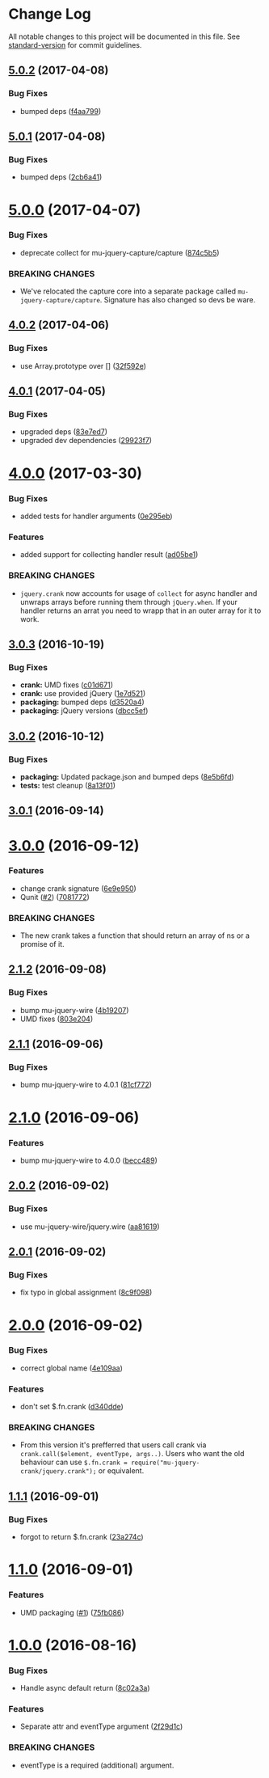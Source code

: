 # Change Log

All notable changes to this project will be documented in this file. See [standard-version](https://github.com/conventional-changelog/standard-version) for commit guidelines.

<a name="5.0.2"></a>
## [5.0.2](https://github.com/mu-lib/mu-jquery-crank/compare/v5.0.1...v5.0.2) (2017-04-08)


### Bug Fixes

* bumped deps ([f4aa799](https://github.com/mu-lib/mu-jquery-crank/commit/f4aa799))



<a name="5.0.1"></a>
## [5.0.1](https://github.com/mu-lib/mu-jquery-crank/compare/v5.0.0...v5.0.1) (2017-04-08)


### Bug Fixes

* bumped deps ([2cb6a41](https://github.com/mu-lib/mu-jquery-crank/commit/2cb6a41))



<a name="5.0.0"></a>
# [5.0.0](https://github.com/mu-lib/mu-jquery-crank/compare/v4.0.2...v5.0.0) (2017-04-07)


### Bug Fixes

* deprecate collect for mu-jquery-capture/capture ([874c5b5](https://github.com/mu-lib/mu-jquery-crank/commit/874c5b5))


### BREAKING CHANGES

* We've relocated the capture core into a separate package called `mu-jquery-capture/capture`. Signature has also changed so devs be ware.



<a name="4.0.2"></a>
## [4.0.2](https://github.com/mu-lib/mu-jquery-crank/compare/v4.0.1...v4.0.2) (2017-04-06)


### Bug Fixes

* use Array.prototype over [] ([32f592e](https://github.com/mu-lib/mu-jquery-crank/commit/32f592e))



<a name="4.0.1"></a>
## [4.0.1](https://github.com/mu-lib/mu-jquery-crank/compare/v4.0.0...v4.0.1) (2017-04-05)


### Bug Fixes

* upgraded deps ([83e7ed7](https://github.com/mu-lib/mu-jquery-crank/commit/83e7ed7))
* upgraded dev dependencies ([29923f7](https://github.com/mu-lib/mu-jquery-crank/commit/29923f7))



<a name="4.0.0"></a>
# [4.0.0](https://github.com/mu-lib/mu-jquery-crank/compare/v3.0.3...v4.0.0) (2017-03-30)


### Bug Fixes

* added tests for handler arguments ([0e295eb](https://github.com/mu-lib/mu-jquery-crank/commit/0e295eb))


### Features

* added support for collecting handler result ([ad05be1](https://github.com/mu-lib/mu-jquery-crank/commit/ad05be1))


### BREAKING CHANGES

* `jquery.crank` now accounts for usage of `collect` for async handler and unwraps arrays before running them through `jQuery.when`. If your handler returns an arrat you need to wrapp that in an outer array for it to work.



<a name="3.0.3"></a>
## [3.0.3](https://github.com/mu-lib/mu-jquery-crank/compare/v3.0.2...v3.0.3) (2016-10-19)


### Bug Fixes

* **crank:** UMD fixes ([c01d671](https://github.com/mu-lib/mu-jquery-crank/commit/c01d671))
* **crank:** use provided jQuery ([1e7d521](https://github.com/mu-lib/mu-jquery-crank/commit/1e7d521))
* **packaging:** bumped deps ([d3520a4](https://github.com/mu-lib/mu-jquery-crank/commit/d3520a4))
* **packaging:** jQuery versions ([dbcc5ef](https://github.com/mu-lib/mu-jquery-crank/commit/dbcc5ef))



<a name="3.0.2"></a>
## [3.0.2](https://github.com/mu-lib/mu-jquery-crank/compare/v3.0.1...v3.0.2) (2016-10-12)


### Bug Fixes

* **packaging:** Updated package.json and bumped deps ([8e5b6fd](https://github.com/mu-lib/mu-jquery-crank/commit/8e5b6fd))
* **tests:** test cleanup ([8a13f01](https://github.com/mu-lib/mu-jquery-crank/commit/8a13f01))



<a name="3.0.1"></a>
## [3.0.1](https://github.com/mu-lib/mu-jquery-crank/compare/v3.0.0...v3.0.1) (2016-09-14)



<a name="3.0.0"></a>
# [3.0.0](https://github.com/mu-lib/mu-jquery-crank/compare/v2.1.2...v3.0.0) (2016-09-12)


### Features

* change crank signature ([6e9e950](https://github.com/mu-lib/mu-jquery-crank/commit/6e9e950))
* Qunit ([#2](https://github.com/mu-lib/mu-jquery-crank/issues/2)) ([7081772](https://github.com/mu-lib/mu-jquery-crank/commit/7081772))


### BREAKING CHANGES

* The new crank takes a function that should return an array of ns or a promise of it.



<a name="2.1.2"></a>
## [2.1.2](https://github.com/mu-lib/mu-jquery-crank/compare/v2.1.1...v2.1.2) (2016-09-08)


### Bug Fixes

* bump mu-jquery-wire ([4b19207](https://github.com/mu-lib/mu-jquery-crank/commit/4b19207))
* UMD fixes ([803e204](https://github.com/mu-lib/mu-jquery-crank/commit/803e204))



<a name="2.1.1"></a>
## [2.1.1](https://github.com/mu-lib/mu-jquery-crank/compare/v2.1.0...v2.1.1) (2016-09-06)


### Bug Fixes

* bump mu-jquery-wire to 4.0.1 ([81cf772](https://github.com/mu-lib/mu-jquery-crank/commit/81cf772))



<a name="2.1.0"></a>
# [2.1.0](https://github.com/mu-lib/mu-jquery-crank/compare/v2.0.2...v2.1.0) (2016-09-06)


### Features

* bump mu-jquery-wire to 4.0.0 ([becc489](https://github.com/mu-lib/mu-jquery-crank/commit/becc489))



<a name="2.0.2"></a>
## [2.0.2](https://github.com/mu-lib/mu-jquery-crank/compare/v2.0.1...v2.0.2) (2016-09-02)


### Bug Fixes

* use mu-jquery-wire/jquery.wire ([aa81619](https://github.com/mu-lib/mu-jquery-crank/commit/aa81619))



<a name="2.0.1"></a>
## [2.0.1](https://github.com/mu-lib/mu-jquery-crank/compare/v2.0.0...v2.0.1) (2016-09-02)


### Bug Fixes

* fix typo in global assignment ([8c9f098](https://github.com/mu-lib/mu-jquery-crank/commit/8c9f098))



<a name="2.0.0"></a>
# [2.0.0](https://github.com/mu-lib/mu-jquery-crank/compare/v1.1.1...v2.0.0) (2016-09-02)


### Bug Fixes

* correct global name ([4e109aa](https://github.com/mu-lib/mu-jquery-crank/commit/4e109aa))


### Features

* don't set $.fn.crank ([d340dde](https://github.com/mu-lib/mu-jquery-crank/commit/d340dde))


### BREAKING CHANGES

* From this version it's prefferred that users call crank
via `crank.call($element, eventType, args..)`. Users who want the old behaviour
can use `$.fn.crank = require("mu-jquery-crank/jquery.crank");` or
equivalent.



<a name="1.1.1"></a>
## [1.1.1](https://github.com/mu-lib/mu-jquery-crank/compare/v1.1.0...v1.1.1) (2016-09-01)


### Bug Fixes

* forgot to return $.fn.crank ([23a274c](https://github.com/mu-lib/mu-jquery-crank/commit/23a274c))



<a name="1.1.0"></a>
# [1.1.0](https://github.com/mu-lib/mu-jquery-crank/compare/v1.0.0...v1.1.0) (2016-09-01)


### Features

* UMD packaging ([#1](https://github.com/mu-lib/mu-jquery-crank/issues/1)) ([75fb086](https://github.com/mu-lib/mu-jquery-crank/commit/75fb086))



<a name="1.0.0"></a>
# [1.0.0](https://github.com/mu-lib/mu-jquery-crank/compare/0.0.1...v1.0.0) (2016-08-16)


### Bug Fixes

* Handle async default return ([8c02a3a](https://github.com/mu-lib/mu-jquery-crank/commit/8c02a3a))


### Features

* Separate attr and eventType argument ([2f29d1c](https://github.com/mu-lib/mu-jquery-crank/commit/2f29d1c))


### BREAKING CHANGES

* eventType is a required (additional) argument.
